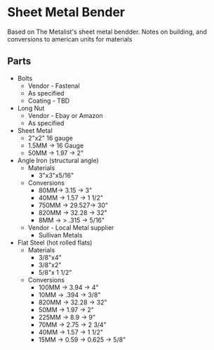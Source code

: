 # Sheet Metal Bender
Based on The Metalist's sheet metal bendder. Notes on building, and conversions to american units for materials

## Parts
* Bolts
  * Vendor - Fastenal
  * As specified
  * Coating - TBD
* Long Nut
  * Vendor - Ebay or Amazon
  * As specified
* Sheet Metal
  * 2"x2" 16 gauge
  * 1.5MM -> 16 Gauge
  * 50MM -> 1.97 -> 2"
* Angle Iron (structural angle)
  * Materials
    * 3"x3"x5/16"
  * Conversions
    * 80MM-> 3.15 -> 3"
    * 40MM -> 1.57 -> 1 1/2"
    * 750MM -> 29.527-> 30"
    * 820MM -> 32.28 -> 32"
    * 8MM -> > .315 -> 5/16"
  * Vendor - Local Metal supplier
    * Sullivan Metals
* Flat Steel (hot rolled flats)
  * Materials
    * 3/8"x4"
    * 3/8"x2"
    * 5/8"x 1 1/2"
  * Conversions
    * 100MM -> 3.94 -> 4"
    * 10MM -> .394 -> 3/8"
    * 820MM -> 32.28 -> 32"
    * 50MM -> 1.97 -> 2"
    * 225MM -> 8.9 -> 9"
    * 70MM -> 2.75 -> 2 3/4"
    * 40MM -> 1.57 -> 1 1/2"
    * 15MM -> 0.59 -> 0.625 -> 5/8"

